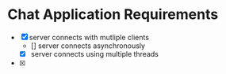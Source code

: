 # Chat Application Requirements

- [x] server connects with mutliple clients
    - [] server connects asynchronously
    - [x] server connects using multiple threads
- [x]